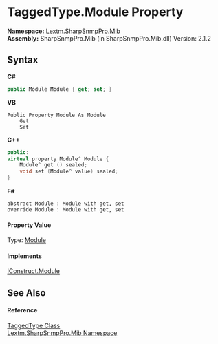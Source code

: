 # TaggedType.Module Property 
 

**Namespace:**&nbsp;<a href="N_Lextm_SharpSnmpPro_Mib">Lextm.SharpSnmpPro.Mib</a><br />**Assembly:**&nbsp;SharpSnmpPro.Mib (in SharpSnmpPro.Mib.dll) Version: 2.1.2

## Syntax

**C#**<br />
``` C#
public Module Module { get; set; }
```

**VB**<br />
``` VB
Public Property Module As Module
	Get
	Set
```

**C++**<br />
``` C++
public:
virtual property Module^ Module {
	Module^ get () sealed;
	void set (Module^ value) sealed;
}
```

**F#**<br />
``` F#
abstract Module : Module with get, set
override Module : Module with get, set
```


#### Property Value
Type: <a href="T_Lextm_SharpSnmpPro_Mib_Module">Module</a>

#### Implements
<a href="P_Lextm_SharpSnmpPro_Mib_IConstruct_Module">IConstruct.Module</a><br />

## See Also


#### Reference
<a href="T_Lextm_SharpSnmpPro_Mib_TaggedType">TaggedType Class</a><br /><a href="N_Lextm_SharpSnmpPro_Mib">Lextm.SharpSnmpPro.Mib Namespace</a><br />